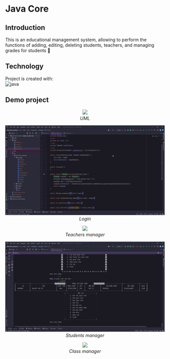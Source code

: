 # Java Core

## Introduction

This is an educational management
system, allowing to perform the functions of adding, editing,
deleting students, teachers, and managing grades for
students 💖

## Technology
Project is created with:<br/>
![java](https://skillicons.dev/icons?i=java)


## Demo project


<p align="center">
  <img src="demo/UML.gif" width=600><br/>
  <i>UML </i>
</p>
<p align="center">
  <img src="demo/JCore1.gif" width=600><br/>
  <i>Login</i>
</p>
<p align="center">
  <img src="demo/JCore2.gif" width=600><br/>
  <i>Teachers manager</i>
</p>
<p align="center">
  <img src="demo/JCore3.gif" width=600><br/>
  <i>Students manager</i>
</p>
<p align="center">
  <img src="demo/JCore4.gif" width=600><br/>
  <i>Class manager</i>
</p>


